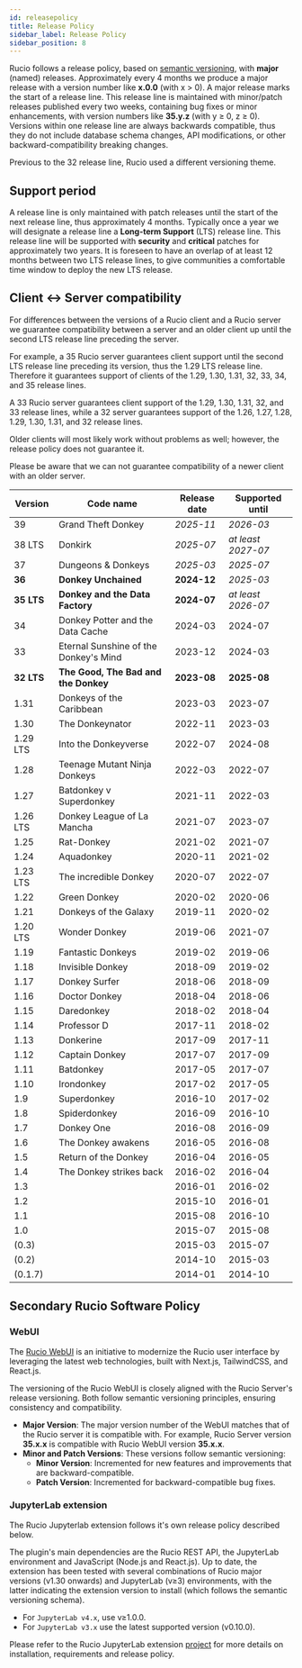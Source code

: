 ```yaml
---
id: releasepolicy
title: Release Policy
sidebar_label: Release Policy
sidebar_position: 8
---
```


Rucio follows a release policy, based on [semantic versioning](https://semver.org),
with **major** (named) releases. Approximately
every 4 months we produce a major release with a version number like **x.0.0**
(with x > 0). A major release marks the start of a release line. This release
line is maintained with minor/patch releases published every two weeks,
containing bug fixes or minor enhancements,
with version numbers like **35.y.z** (with y &ge; 0, z &ge; 0). Versions within
one release line are always backwards compatible, thus they do not include
database schema changes, API modifications, or other backward-compatibility
breaking changes.

Previous to the 32 release line, Rucio used a different versioning theme.

## Support period

A release line is only maintained with patch releases until the start of the
next release line, thus approximately 4 months. Typically once a year we will
designate a release line a **Long-term Support** (LTS) release line. This
release line will be supported with **security** and **critical** patches for
approximately two years. It is foreseen to have an overlap of at least 12 months
between two LTS release lines, to give communities a comfortable time window to
deploy the new LTS release.

## Client &harr; Server compatibility

For differences between the versions of a Rucio client and a Rucio server we guarantee
compatibility between a server and an older client up until the second LTS release line
preceding the server.

For example, a 35 Rucio server guarantees client support until the second LTS release line
preceding its version, thus the 1.29 LTS release line. Therefore it guarantees support
of clients of the 1.29, 1.30, 1.31, 32, 33, 34, and 35 release lines.

A 33 Rucio server guarantees client support of the 1.29, 1.30, 1.31, 32, and 33 release
lines, while a 32 server guarantees support of the 1.26, 1.27, 1.28, 1.29, 1.30, 1.31, and
32 release lines.

Older clients will most likely work without problems as well; however, the release policy does not
guarantee it.

Please be aware that we can not guarantee compatibility of a newer client with an older
server.

| Version         | Code name                                 | Release date   | Supported until      |
| --------------- | ----------------------------------------- | -------------- | -------------------- |
| 39              | Grand Theft Donkey                        | _2025-11_      | _2026-03_            |
| 38 LTS          | Donkirk                                   | _2025-07_      | _at least 2027-07_   |
| 37              | Dungeons & Donkeys                        | _2025-03_      | _2025-07_            |
| **36**          | **Donkey Unchained**                      | **2024-12**    | _2025-03_            |
| **35 LTS**      | **Donkey and the Data Factory**           | **2024-07**    | _at least 2026-07_   |
| 34              | Donkey Potter and the Data Cache          | 2024-03        | 2024-07              |
| 33              | Eternal Sunshine of the Donkey's Mind     | 2023-12        | 2024-03              |
| **32 LTS**      | **The Good, The Bad and the Donkey**      | **2023-08**    | **2025-08**          |
| 1.31            | Donkeys of the Caribbean                  | 2023-03        | 2023-07              |
| 1.30            | The Donkeynator                           | 2022-11        | 2023-03              |
| 1.29 LTS        | Into the Donkeyverse                      | 2022-07        | 2024-08              |
| 1.28            | Teenage Mutant Ninja Donkeys              | 2022-03        | 2022-07              |
| 1.27            | Batdonkey v Superdonkey                   | 2021-11        | 2022-03              |
| 1.26 LTS        | Donkey League of La Mancha                | 2021-07        | 2023-07              |
| 1.25            | Rat-Donkey                                | 2021-02        | 2021-07              |
| 1.24            | Aquadonkey                                | 2020-11        | 2021-02              |
| 1.23 LTS        | The incredible Donkey                     | 2020-07        | 2022-07              |
| 1.22            | Green Donkey                              | 2020-02        | 2020-06              |
| 1.21            | Donkeys of the Galaxy                     | 2019-11        | 2020-02              |
| 1.20 LTS        | Wonder Donkey                             | 2019-06        | 2021-07              |
| 1.19            | Fantastic Donkeys                         | 2019-02        | 2019-06              |
| 1.18            | Invisible Donkey                          | 2018-09        | 2019-02              |
| 1.17            | Donkey Surfer                             | 2018-06        | 2018-09              |
| 1.16            | Doctor Donkey                             | 2018-04        | 2018-06              |
| 1.15            | Daredonkey                                | 2018-02        | 2018-04              |
| 1.14            | Professor D                               | 2017-11        | 2018-02              |
| 1.13            | Donkerine                                 | 2017-09        | 2017-11              |
| 1.12            | Captain Donkey                            | 2017-07        | 2017-09              |
| 1.11            | Batdonkey                                 | 2017-05        | 2017-07              |
| 1.10            | Irondonkey                                | 2017-02        | 2017-05              |
| 1.9             | Superdonkey                               | 2016-10        | 2017-02              |
| 1.8             | Spiderdonkey                              | 2016-09        | 2016-10              |
| 1.7             | Donkey One                                | 2016-08        | 2016-09              |
| 1.6             | The Donkey awakens                        | 2016-05        | 2016-08              |
| 1.5             | Return of the Donkey                      | 2016-04        | 2016-05              |
| 1.4             | The Donkey strikes back                   | 2016-02        | 2016-04              |
| 1.3             |                                           | 2016-01        | 2016-02              |
| 1.2             |                                           | 2015-10        | 2016-01              |
| 1.1             |                                           | 2015-08        | 2016-10              |
| 1.0             |                                           | 2015-07        | 2015-08              |
| (0.3)           |                                           | 2015-03        | 2015-07              |
| (0.2)           |                                           | 2014-10        | 2015-03              |
| (0.1.7)         |                                           | 2014-01        | 2014-10              |

## Secondary Rucio Software Policy

### WebUI

The [Rucio WebUI](
https://rucio.github.io/documentation/developer/webui/webui_frontend) is an
initiative to modernize the Rucio user interface by leveraging the latest web
technologies, built with Next.js, TailwindCSS, and React.js.

The versioning of the Rucio WebUI is closely aligned with the Rucio Server's
release versioning. Both follow semantic versioning principles, ensuring
consistency and compatibility.

- **Major Version**: The major version number of the WebUI matches that of the
  Rucio server it is compatible with. For example, Rucio Server version
  **35.x.x** is compatible with Rucio WebUI version **35.x.x**.
- **Minor and Patch Versions**: These versions follow semantic versioning:
   - **Minor Version**: Incremented for new features and improvements that are
     backward-compatible.
   - **Patch Version**: Incremented for backward-compatible bug fixes.

### JupyterLab extension

The Rucio Jupyterlab extension follows it's own release policy described below.

The plugin's main dependencies are the Rucio REST API, the JupyterLab environment
and JavaScript (Node.js and React.js). Up to date, the extension has been
tested with several combinations of Rucio major versions (v1.30 onwards) and
JupyterLab (v&GreaterEqual;3) environments, with the latter indicating the
extension version to install (which follows the semantic versioning schema).

- For `JupyterLab v4.x`, use v&GreaterEqual;1.0.0.
- For `JupyterLab v3.x` use the latest supported version (v0.10.0).

Please refer to the Rucio JupyterLab extension [project](
https://github.com/rucio/jupyterlab-extension) for more details on
installation, requirements and release policy.
